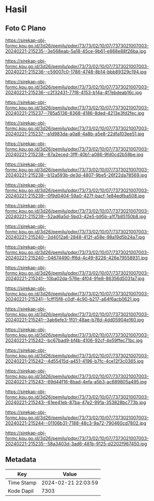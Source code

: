 # Hasil

## Foto C Plano

https://sirekap-obj-formc.kpu.go.id/3d26/pemilu/pdpr/73/73/02/10/07/7373021007003-20240221-215235--3e568eab-5a18-45ce-9b61-e868e88f26ba.jpg

https://sirekap-obj-formc.kpu.go.id/3d26/pemilu/pdpr/73/73/02/10/07/7373021007003-20240221-215236--c59007c0-1786-4748-8b14-bbb89329c194.jpg

https://sirekap-obj-formc.kpu.go.id/3d26/pemilu/pdpr/73/73/02/10/07/7373021007003-20240221-215236--c2f32431-77f8-4153-b14a-4f7ebdeab16c.jpg

https://sirekap-obj-formc.kpu.go.id/3d26/pemilu/pdpr/73/73/02/10/07/7373021007003-20240221-215237--785a5136-8368-4186-8ded-4213e3fd2fec.jpg

https://sirekap-obj-formc.kpu.go.id/3d26/pemilu/pdpr/73/73/02/10/07/7373021007003-20240221-215237--a1d983da-a0a8-4a8b-a5e8-22dfa103ee51.jpg

https://sirekap-obj-formc.kpu.go.id/3d26/pemilu/pdpr/73/73/02/10/07/7373021007003-20240221-215238--87a2eced-3fff-40b1-a086-9fd0cd2b58be.jpg

https://sirekap-obj-formc.kpu.go.id/3d26/pemilu/pdpr/73/73/02/10/07/7373021007003-20240221-215238--b12a593b-de3d-4807-9be5-26f22da78569.jpg

https://sirekap-obj-formc.kpu.go.id/3d26/pemilu/pdpr/73/73/02/10/07/7373021007003-20240221-215239--0f9d0404-59a0-427f-bacf-1e84edfba508.jpg

https://sirekap-obj-formc.kpu.go.id/3d26/pemilu/pdpr/73/73/02/10/07/7373021007003-20240221-215239--52ad6a5d-5bd3-42e5-b95b-a1f7b85150b8.jpg

https://sirekap-obj-formc.kpu.go.id/3d26/pemilu/pdpr/73/73/02/10/07/7373021007003-20240221-215240--2d4012a6-2848-412f-a58e-98a19d5b24a7.jpg

https://sirekap-obj-formc.kpu.go.id/3d26/pemilu/pdpr/73/73/02/10/07/7373021007003-20240221-215240--04674490-ff6d-4c49-8226-426e79558931.jpg

https://sirekap-obj-formc.kpu.go.id/3d26/pemilu/pdpr/73/73/02/10/07/7373021007003-20240221-215241--10ba02da-576e-4f04-91e8-86356d5031a7.jpg

https://sirekap-obj-formc.kpu.go.id/3d26/pemilu/pdpr/73/73/02/10/07/7373021007003-20240221-215241--1cff15f8-c0df-4c90-b217-a64f6acb0621.jpg

https://sirekap-obj-formc.kpu.go.id/3d26/pemilu/pdpr/73/73/02/10/07/7373021007003-20240221-215241--3ab6efe3-1f01-48ae-b78d-4dd05904e160.jpg

https://sirekap-obj-formc.kpu.go.id/3d26/pemilu/pdpr/73/73/02/10/07/7373021007003-20240221-215242--bc67bad9-bf4b-4106-92cf-4e59ffec71bc.jpg

https://sirekap-obj-formc.kpu.go.id/3d26/pemilu/pdpr/73/73/02/10/07/7373021007003-20240221-215242--4d55415d-a451-4196-b7fc-4ce12f3c0365.jpg

https://sirekap-obj-formc.kpu.go.id/3d26/pemilu/pdpr/73/73/02/10/07/7373021007003-20240221-215243--69d44f16-8bad-4efa-a5b3-ac689805a495.jpg

https://sirekap-obj-formc.kpu.go.id/3d26/pemilu/pdpr/73/73/02/10/07/7373021007003-20240221-215243--61ee41eb-87ba-47e2-991a-353828bc773b.jpg

https://sirekap-obj-formc.kpu.go.id/3d26/pemilu/pdpr/73/73/02/10/07/7373021007003-20240221-215244--01106b31-7188-48c3-9a72-790460cd7802.jpg

https://sirekap-obj-formc.kpu.go.id/3d26/pemilu/pdpr/73/73/02/10/07/7373021007003-20240221-215235--58a3403d-3ad6-481b-9125-d2202f967450.jpg


## Metadata

| Key        | Value               |
| ---------- | ------------------- |
| Time Stamp | 2024-02-21 22:03:59 |
| Kode Dapil | 7303                |



